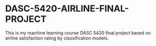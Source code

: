 # DASC-5420-AIRLINE-FINAL-PROJECT
This is my machine learning course DASC 5420 final project based on airline satisfaction rating by classification models.

